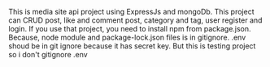 This is media site api project using ExpressJs and mongoDb. This project can CRUD post, like and comment post, category and tag, user register and login.  If you use that project, you need to install npm from package.json. Because, node module and package-lock.json files is in gitignore. .env shoud be in git ignore because it has secret key. But this is testing project so i don't gitignore .env
